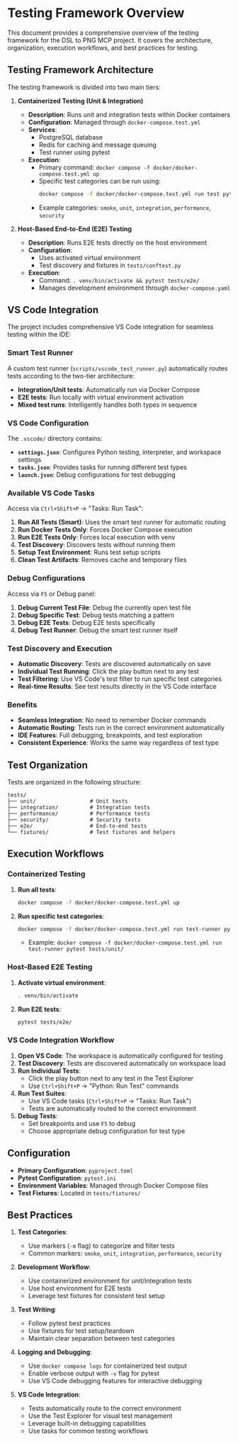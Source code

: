 # Testing Framework Overview

This document provides a comprehensive overview of the testing framework for the DSL to PNG MCP project. It covers the architecture, organization, execution workflows, and best practices for testing.

## Testing Framework Architecture

The testing framework is divided into two main tiers:

1. **Containerized Testing (Unit & Integration)**
   - **Description**: Runs unit and integration tests within Docker containers
   - **Configuration**: Managed through `docker-compose.test.yml`
   - **Services**:
     - PostgreSQL database
     - Redis for caching and message queuing
     - Test runner using pytest
   - **Execution**:
     - Primary command: `docker compose -f docker/docker-compose.test.yml up`
     - Specific test categories can be run using:
       ```bash
       docker compose -f docker/docker-compose.test.yml run test pytest -m "category"
       ```
     - Example categories: `smoke`, `unit`, `integration`, `performance`, `security`

2. **Host-Based End-to-End (E2E) Testing**
   - **Description**: Runs E2E tests directly on the host environment
   - **Configuration**:
     - Uses activated virtual environment
     - Test discovery and fixtures in `tests/conftest.py`
   - **Execution**:
     - Command: `. venv/bin/activate && pytest tests/e2e/`
     - Manages development environment through `docker-compose.yaml`

## VS Code Integration

The project includes comprehensive VS Code integration for seamless testing within the IDE:

### Smart Test Runner

A custom test runner (`scripts/vscode_test_runner.py`) automatically routes tests according to the two-tier architecture:

- **Integration/Unit tests**: Automatically run via Docker Compose
- **E2E tests**: Run locally with virtual environment activation
- **Mixed test runs**: Intelligently handles both types in sequence

### VS Code Configuration

The `.vscode/` directory contains:

- **`settings.json`**: Configures Python testing, interpreter, and workspace settings
- **`tasks.json`**: Provides tasks for running different test types
- **`launch.json`**: Debug configurations for test debugging

### Available VS Code Tasks

Access via `Ctrl+Shift+P` → "Tasks: Run Task":

1. **Run All Tests (Smart)**: Uses the smart test runner for automatic routing
2. **Run Docker Tests Only**: Forces Docker Compose execution
3. **Run E2E Tests Only**: Forces local execution with venv
4. **Test Discovery**: Discovers tests without running them
5. **Setup Test Environment**: Runs test setup scripts
6. **Clean Test Artifacts**: Removes cache and temporary files

### Debug Configurations

Access via `F5` or Debug panel:

1. **Debug Current Test File**: Debug the currently open test file
2. **Debug Specific Test**: Debug tests matching a pattern
3. **Debug E2E Tests**: Debug E2E tests specifically
4. **Debug Test Runner**: Debug the smart test runner itself

### Test Discovery and Execution

- **Automatic Discovery**: Tests are discovered automatically on save
- **Individual Test Running**: Click the play button next to any test
- **Test Filtering**: Use VS Code's test filter to run specific test categories
- **Real-time Results**: See test results directly in the VS Code interface

### Benefits

- **Seamless Integration**: No need to remember Docker commands
- **Automatic Routing**: Tests run in the correct environment automatically
- **IDE Features**: Full debugging, breakpoints, and test exploration
- **Consistent Experience**: Works the same way regardless of test type

## Test Organization

Tests are organized in the following structure:

```
tests/
├── unit/                 # Unit tests
├── integration/          # Integration tests
├── performance/          # Performance tests
├── security/             # Security tests
├── e2e/                  # End-to-end tests
└── fixtures/             # Test fixtures and helpers
```

## Execution Workflows

### Containerized Testing
1. **Run all tests**:
   ```bash
   docker compose -f docker/docker-compose.test.yml up
   ```
2. **Run specific test categories**:
   ```bash
   docker compose -f docker/docker-compose.test.yml run test-runner pytest tests/<category>/ -m <marker>
   ```
   - Example: `docker compose -f docker/docker-compose.test.yml run test-runner pytest tests/unit/`

### Host-Based E2E Testing
1. **Activate virtual environment**:
   ```bash
   . venv/bin/activate
   ```
2. **Run E2E tests**:
   ```bash
   pytest tests/e2e/
   ```

### VS Code Integration Workflow
1. **Open VS Code**: The workspace is automatically configured for testing
2. **Test Discovery**: Tests are discovered automatically on workspace load
3. **Run Individual Tests**: 
   - Click the play button next to any test in the Test Explorer
   - Use `Ctrl+Shift+P` → "Python: Run Test" commands
4. **Run Test Suites**:
   - Use VS Code tasks (`Ctrl+Shift+P` → "Tasks: Run Task")
   - Tests are automatically routed to the correct environment
5. **Debug Tests**:
   - Set breakpoints and use `F5` to debug
   - Choose appropriate debug configuration for test type

## Configuration

- **Primary Configuration**: `pyproject.toml`
- **Pytest Configuration**: `pytest.ini`
- **Environment Variables**: Managed through Docker Compose files
- **Test Fixtures**: Located in `tests/fixtures/`

## Best Practices

1. **Test Categories**:
   - Use markers (`-m` flag) to categorize and filter tests
   - Common markers: `smoke`, `unit`, `integration`, `performance`, `security`

2. **Development Workflow**:
   - Use containerized environment for unit/integration tests
   - Use host environment for E2E tests
   - Leverage test fixtures for consistent test setup

3. **Test Writing**:
   - Follow pytest best practices
   - Use fixtures for test setup/teardown
   - Maintain clear separation between test categories

4. **Logging and Debugging**:
   - Use `docker compose logs` for containerized test output
   - Enable verbose output with `-v` flag for pytest
   - Use VS Code debugging features for interactive debugging

5. **VS Code Integration**:
   - Tests automatically route to the correct environment
   - Use the Test Explorer for visual test management
   - Leverage built-in debugging capabilities
   - Use tasks for common testing workflows